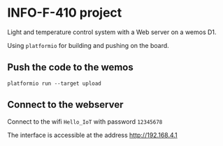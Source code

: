 # INFO-F-410 project
Light and temperature control system with a Web server on a wemos D1.

Using `platformio` for building and pushing on the board.

## Push the code to the wemos
    platformio run --target upload

## Connect to the webserver
Connect to the wifi `Hello_IoT` with password `12345678`

The interface is accessible at the address http://192.168.4.1

